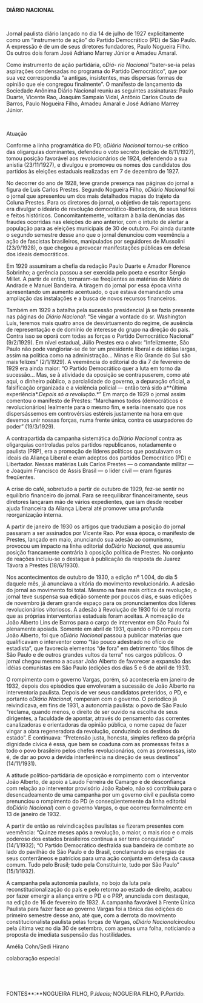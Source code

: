 **DIÁRIO NACIONAL**

 

Jornal paulista diário lançado no dia 14 de julho de 1927 explicitamente
como um “instrumento de ação” do Partido Democrático (PD) de São Paulo.
A expressão é de um de seus diretores fundadores, Paulo Nogueira Filho.
Os outros dois foram José Adriano Marrey Júnior e Amadeu Amaral.

Como instrumento de ação partidária, o*Diá- rio Nacional* “bater-se-ia
pelas aspirações condensadas no programa do Partido Democrático”, que
por sua vez correspondia “a antigas, insistentes, mas dispersas formas
de opinião que ele congregou finalmente”. O manifesto de lançamento da
Sociedade Anônima Diário Nacional reuniu as seguintes assinaturas: Paulo
Duarte, Vicente Rao, Joaquim Sampaio Vidal, Antônio Carlos Couto de
Barros, Paulo Nogueira Filho, Amadeu Amaral e José Adriano Marrey
Júnior.

 

Atuação

Conforme a linha programática do PD, o*Diário Nacional* tornou-se
crítico das oligarquias dominantes, defendeu o voto secreto (edição de
8/11/1927), tomou posição favorável aos revolucionários de 1924,
defendendo a sua anistia (23/11/1927), e divulgou e promoveu os nomes
dos candidatos dos partidos às eleições estaduais realizadas em 7 de
dezembro de 1927.

No decorrer do ano de 1928, teve grande presença nas páginas do jornal a
figura de Luís Carlos Prestes. Segundo Nogueira Filho, o*Diário
Nacional* foi o jornal que apresentou um dos mais detalhados mapas do
trajeto da Coluna Prestes. Para os diretores do jornal, o objetivo de
tais reportagens era divulgar o ideário de revolução
democrático-libertadora, de seus líderes e feitos históricos.
Concomitantemente, voltaram à baila denúncias das fraudes ocorridas nas
eleições do ano anterior, com o intuito de alertar a população para as
eleições municipais de 30 de outubro. Foi ainda durante o segundo
semestre desse ano que o jornal denunciou com veemência a ação de
fascistas brasileiros, manipulados por seguidores de Mussolini
(23/9/1928), o que chegou a provocar manifestações públicas em defesa
dos ideais democráticos.

Em 1929 assumiram a chefia da redação Paulo Duarte e Amador Florence
Sobrinho; a gerência passou a ser exercida pelo poeta e escritor Sérgio
Millet. A partir de então, tornaram-se freqüentes as matérias de Mário
de Andrade e Manuel Bandeira. A tiragem do jornal por essa época vinha
apresentando um aumento acentuado, o que estava demandando uma ampliação
das instalações e a busca de novos recursos financeiros.

Também em 1929 a batalha pela sucessão presidencial já se fazia presente
nas páginas do *Diário Nacional*: “Se vingar a vontade do sr. Washington
Luís, teremos mais quatro anos de desvirtuamento do regime, de ausência
de representação e de domínio de interesse do grupo na direção do país.
Contra isso se oporá com todas as forças o Partido Democrático Nacional”
(9/2/1929). Em nível estadual, Júlio Prestes era o alvo: “Infelizmente,
São Paulo não pode vangloriar-se de ter um presidente liberal e de
idéias largas, assim na política como na administração... Minas e Rio
Grande do Sul são mais felizes” (2/1/1929). A veemência do editorial do
dia 7 de fevereiro de 1929 era ainda maior: “O Partido Democrático quer
a luta em torno da sucessão... Mas, se à atividade da oposição se
contrapuserem, como até aqui, o dinheiro público, a parcialidade do
governo, a depuração oficial, a falsificação organizada e a violência
policial — então terá sido a**última experiência*.*Depois só a
revolução*.*” Em março de 1929 o jornal assim comentou o manifesto de
Prestes: “Marchamos todos (democráticos e revolucionários) lealmente
para o mesmo fim, e seria insensato que nos dispersássemos em
controvérsias estéreis justamente na hora em que devemos unir nossas
forças, numa frente única, contra os usurpadores do poder” (19/3/1929).

A contrapartida da campanha sistemática do*Diário Nacional* contra as
oligarquias controladas pelos partidos republicanos, notadamente o
paulista (PRP), era a promoção de líderes políticos que postulavam os
ideais da Aliança Liberal e eram adeptos dos partidos Democrático (PD) e
Libertador. Nessas matérias Luís Carlos Prestes — o comandante militar —
e Joaquim Francisco de Assis Brasil — o líder civil — eram figuras
freqüentes.

A crise do café, sobretudo a partir de outubro de 1929, fez-se sentir no
equilíbrio financeiro do jornal. Para se reequilibrar financeiramente,
seus diretores lançaram mão de vários expedientes, que iam desde receber
ajuda financeira da Aliança Liberal até promover uma profunda
reorganização interna.

A partir de janeiro de 1930 os artigos que traduziam a posição do jornal
passaram a ser assinados por Vicente Rao. Por essa época, o manifesto de
Prestes, lançado em maio, anunciando sua adesão ao comunismo, provocou
um impacto na linha editorial do*Diário Nacional,* que assumiu posição
francamente contrária à oposição política de Prestes. No conjunto de
reações incluiu-se o destaque à publicação da resposta de Juarez Távora
a Prestes (18/6/1930).

Nos acontecimentos de outubro de 1930, a edição nº 1.004, do dia 5
daquele mês, já anunciava a vitória do movimento revolucionário. A
adesão do jornal ao movimento foi total. Mesmo na fase mais crítica da
revolução, o jornal teve suspensa sua edição somente por poucos dias, e
suas edições de novembro já deram grande espaço para os pronunciamentos
dos líderes revolucionários vitoriosos. A adesão à Revolução de 1930 foi
de tal monta que as próprias interventorias estaduais foram aceitas. A
nomeação de João Alberto Lins de Barros para o cargo de interventor em
São Paulo foi plenamente apoiada. Somente em abril de 1931, quando o PD
rompeu com João Alberto, foi que o*Diário Nacional* passou a publicar
matérias que qualificavam o interventor como “tão pouco adestrado no
ofício de estadista”, que favorecia elementos “de fora” em detrimento
“dos filhos de São Paulo e de outros grandes vultos da terra” nos cargos
públicos. O jornal chegou mesmo a acusar João Alberto de favorecer a
expansão das idéias comunistas em São Paulo (edições dos dias 5 e 6 de
abril de 1931).

O rompimento com o governo Vargas, porém, só aconteceria em janeiro de
1932, depois dos episódios que envolveram a sucessão de João Alberto na
interventoria paulista. Depois de ver seus candidatos preteridos, o PD,
e portanto o*Diário Nacional,* romperam com o governo. O periódico já
reivindicava, em fins de 1931, a autonomia paulista: o povo de São Paulo
“reclama, quando menos, o direito de ser ouvido na escolha de seus
dirigentes, a faculdade de apontar, através do pensamento das correntes
canalizadoras e orientadoras da opinião pública, o nome capaz de fazer
vingar a obra regeneradora da revolução, conduzindo os destinos do
estado”. E continuava: “Pretensão justa, honesta, simples reflexo da
própria dignidade cívica é essa, que bem se coaduna com as promessas
feitas a todo o povo brasileiro pelos chefes revolucionários, com as
promessas, isto é, de dar ao povo a devida interferência na direção de
seus destinos” (14/11/1931).

A atitude político-partidária de oposição e rompimento com o interventor
João Alberto, de apoio a Laudo Ferreira de Camargo e de desconfiança com
relação ao interventor provisório João Rabelo, não só contribuiu para o
desencadeamento de uma campanha por um governo civil e paulista como
prenunciou o rompimento do PD (e conseqüentemente da linha editorial
do*Diário Nacional*) com o governo Vargas, o que ocorreu formalmente em
13 de janeiro de 1932.

A partir de então as reivindicações paulistas se fizeram presentes com
veemência: “Quinze meses após a revolução, o maior, o mais rico e o mais
poderoso dos estados brasileiros continua a ser terra conquistada”
(14/1/1932); “O Partido Democrático desfralda sua bandeira de combate ao
lado do pavilhão de São Paulo e do Brasil, conclamando as energias de
seus conterrâneos e patrícios para uma ação conjunta em defesa da causa
comum. Tudo pelo Brasil; tudo pela Constituinte, tudo por São Paulo”
(15/1/1932).

A campanha pela autonomia paulista, no bojo da luta pela
reconstitucionalização do país e pelo retorno ao estado de direito,
acabou por fazer emergir a aliança entre o PD e o PRP, anunciada com
destaque, na edição de 16 de fevereiro de 1932. A campanha favorável à
Frente Única Paulista para fazer face ao governo Vargas foi a tônica das
edições do primeiro semestre desse ano, até que, com a derrota do
movimento constitucionalista paulista pelas forças de Vargas, o*Diário
Nacional*circulou pela última vez no dia 30 de setembro, com apenas uma
folha, noticiando a proposta de imediata suspensão das hostilidades.

Amélia Cohn/Sedi Hirano

colaboração especial

 

 

FONTES**:**NOGUEIRA FILHO, P.*Ideais;* NOGUEIRA FILHO, P.*Partido.*

 
